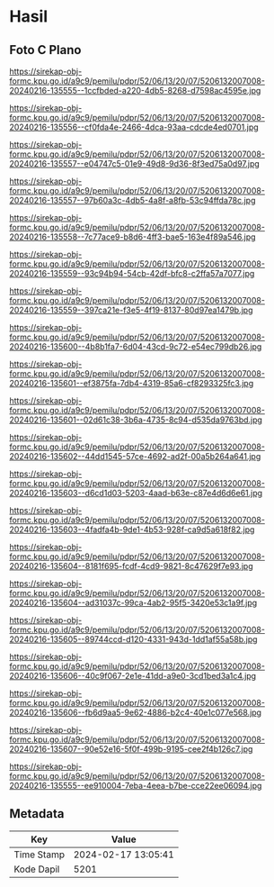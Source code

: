 # Hasil

## Foto C Plano

https://sirekap-obj-formc.kpu.go.id/a9c9/pemilu/pdpr/52/06/13/20/07/5206132007008-20240216-135555--1ccfbded-a220-4db5-8268-d7598ac4595e.jpg

https://sirekap-obj-formc.kpu.go.id/a9c9/pemilu/pdpr/52/06/13/20/07/5206132007008-20240216-135556--cf0fda4e-2466-4dca-93aa-cdcde4ed0701.jpg

https://sirekap-obj-formc.kpu.go.id/a9c9/pemilu/pdpr/52/06/13/20/07/5206132007008-20240216-135557--e04747c5-01e9-49d8-9d36-8f3ed75a0d97.jpg

https://sirekap-obj-formc.kpu.go.id/a9c9/pemilu/pdpr/52/06/13/20/07/5206132007008-20240216-135557--97b60a3c-4db5-4a8f-a8fb-53c94ffda78c.jpg

https://sirekap-obj-formc.kpu.go.id/a9c9/pemilu/pdpr/52/06/13/20/07/5206132007008-20240216-135558--7c77ace9-b8d6-4ff3-bae5-163e4f89a546.jpg

https://sirekap-obj-formc.kpu.go.id/a9c9/pemilu/pdpr/52/06/13/20/07/5206132007008-20240216-135559--93c94b94-54cb-42df-bfc8-c2ffa57a7077.jpg

https://sirekap-obj-formc.kpu.go.id/a9c9/pemilu/pdpr/52/06/13/20/07/5206132007008-20240216-135559--397ca21e-f3e5-4f19-8137-80d97ea1479b.jpg

https://sirekap-obj-formc.kpu.go.id/a9c9/pemilu/pdpr/52/06/13/20/07/5206132007008-20240216-135600--4b8b1fa7-6d04-43cd-9c72-e54ec799db26.jpg

https://sirekap-obj-formc.kpu.go.id/a9c9/pemilu/pdpr/52/06/13/20/07/5206132007008-20240216-135601--ef3875fa-7db4-4319-85a6-cf8293325fc3.jpg

https://sirekap-obj-formc.kpu.go.id/a9c9/pemilu/pdpr/52/06/13/20/07/5206132007008-20240216-135601--02d61c38-3b6a-4735-8c94-d535da9763bd.jpg

https://sirekap-obj-formc.kpu.go.id/a9c9/pemilu/pdpr/52/06/13/20/07/5206132007008-20240216-135602--44dd1545-57ce-4692-ad2f-00a5b264a641.jpg

https://sirekap-obj-formc.kpu.go.id/a9c9/pemilu/pdpr/52/06/13/20/07/5206132007008-20240216-135603--d6cd1d03-5203-4aad-b63e-c87e4d6d6e61.jpg

https://sirekap-obj-formc.kpu.go.id/a9c9/pemilu/pdpr/52/06/13/20/07/5206132007008-20240216-135603--4fadfa4b-9de1-4b53-928f-ca9d5a618f82.jpg

https://sirekap-obj-formc.kpu.go.id/a9c9/pemilu/pdpr/52/06/13/20/07/5206132007008-20240216-135604--8181f695-fcdf-4cd9-9821-8c47629f7e93.jpg

https://sirekap-obj-formc.kpu.go.id/a9c9/pemilu/pdpr/52/06/13/20/07/5206132007008-20240216-135604--ad31037c-99ca-4ab2-95f5-3420e53c1a9f.jpg

https://sirekap-obj-formc.kpu.go.id/a9c9/pemilu/pdpr/52/06/13/20/07/5206132007008-20240216-135605--89744ccd-d120-4331-943d-1dd1af55a58b.jpg

https://sirekap-obj-formc.kpu.go.id/a9c9/pemilu/pdpr/52/06/13/20/07/5206132007008-20240216-135606--40c9f067-2e1e-41dd-a9e0-3cd1bed3a1c4.jpg

https://sirekap-obj-formc.kpu.go.id/a9c9/pemilu/pdpr/52/06/13/20/07/5206132007008-20240216-135606--fb6d9aa5-9e62-4886-b2c4-40e1c077e568.jpg

https://sirekap-obj-formc.kpu.go.id/a9c9/pemilu/pdpr/52/06/13/20/07/5206132007008-20240216-135607--90e52e16-5f0f-499b-9195-cee2f4b126c7.jpg

https://sirekap-obj-formc.kpu.go.id/a9c9/pemilu/pdpr/52/06/13/20/07/5206132007008-20240216-135555--ee910004-7eba-4eea-b7be-cce22ee06094.jpg


## Metadata

| Key        | Value               |
| ---------- | ------------------- |
| Time Stamp | 2024-02-17 13:05:41 |
| Kode Dapil | 5201                |



